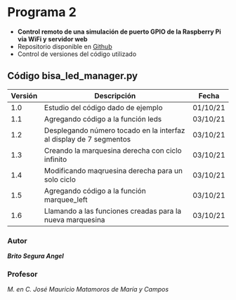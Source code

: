 # Programa 2
* **Control remoto de una simulación de puerto GPIO de la Raspberry Pi via WiFi y servidor web**
* Repositorio disponible en [Github](https://github.com/angelbritoFI/Sistemas_Embebidos/tree/master/Programa_2)
* Control de versiones del código utilizado

## Código bisa_led_manager.py
| Versión | Descripción | Fecha |
| -- | -- | -- |
| 1.0 | Estudio del código dado de ejemplo | 01/10/21 |
| 1.1 | Agregando código a la función leds | 03/10/21 |
| 1.2 | Desplegando número tocado en la interfaz al display de 7 segmentos | 03/10/21 |
| 1.3 | Creando la marquesina derecha con ciclo infinito | 03/10/21 |
| 1.4 | Modificando maqruesina derecha para un solo ciclo | 03/10/21 |
| 1.5 | Agregando código a la función marquee_left | 03/10/21 |
| 1.6 | Llamando a las funciones creadas para la nueva marquesina | 03/10/21 |


### Autor 
***Brito Segura Angel***

### Profesor
*M. en C. José Mauricio Matamoros de María y Campos*
